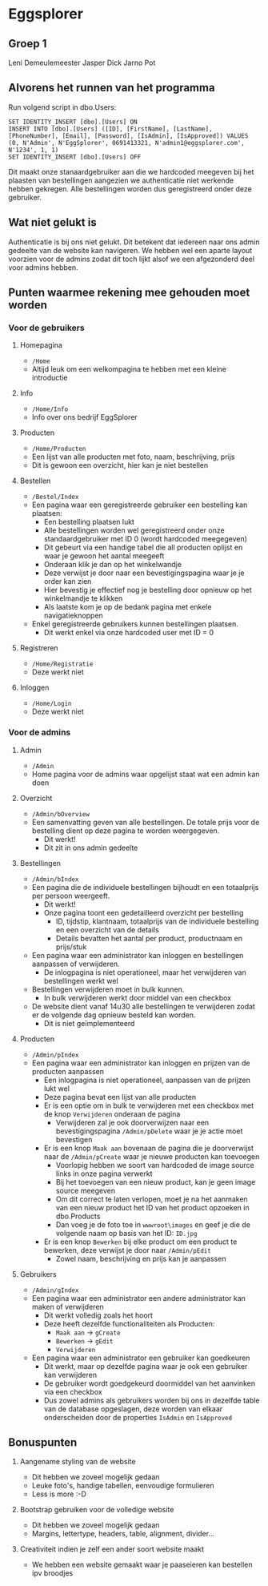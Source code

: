 # Eggsplorer

## Groep 1
Leni Demeulemeester
Jasper Dick
Jarno Pot


## Alvorens het runnen van het programma
Run volgend script in dbo.Users:
```
SET IDENTITY_INSERT [dbo].[Users] ON
INSERT INTO [dbo].[Users] ([ID], [FirstName], [LastName], [PhoneNumber], [Email], [Password], [IsAdmin], [IsApproved]) VALUES (0, N'Admin', N'EggSplorer', 0691413321, N'admin1@eggsplorer.com', N'1234', 1, 1)
SET IDENTITY_INSERT [dbo].[Users] OFF
```
Dit maakt onze stanaardgebruiker aan die we hardcoded meegeven bij het plaasten van bestellingen aangezien we authenticatie niet werkende hebben gekregen.
Alle bestellingen worden dus geregistreerd onder deze gebruiker.


## Wat niet gelukt is
Authenticatie is bij ons niet gelukt.
Dit betekent dat iedereen naar ons admin gedeelte van de website kan navigeren.
We hebben wel een aparte layout voorzien voor de admins zodat dit toch lijkt alsof we een afgezonderd deel voor admins hebben.


## Punten waarmee rekening mee gehouden moet worden
### Voor de gebruikers
1. Homepagina
	- `/Home`
	- Altijd leuk om een welkompagina te hebben met een kleine introductie

2. Info
	- `/Home/Info`
	- Info over ons bedrijf EggSplorer

3. Producten
	- `/Home/Producten`
	- Een lijst van alle producten met foto, naam, beschrijving, prijs
	- Dit is gewoon een overzicht, hier kan je niet bestellen

4. Bestellen
	- `/Bestel/Index`
	- Een pagina waar een geregistreerde gebruiker een bestelling kan plaatsen:
		- Een bestelling plaatsen lukt
		- Alle bestellingen worden wel geregistreerd onder onze standaardgebruiker met ID 0 (wordt hardcoded meegegeven)
		- Dit gebeurt via een handige tabel die all producten oplijst en waar je gewoon het aantal meegeeft
		- Onderaan klik je dan op het winkelwandje 
		- Deze verwijst je door naar een bevestigingspagina waar je je order kan zien
		- Hier bevestig je effectief nog je bestelling door opnieuw op het winkelmandje te klikken
		- Als laatste kom je op de bedank pagina met enkele navigatieknoppen
	- Enkel geregistreerde gebruikers kunnen bestellingen plaatsen. 
		- Dit werkt enkel via onze hardcoded user met ID = 0

5. Registreren
	- `/Home/Registratie`
	- Deze werkt niet

6. Inloggen
	- `/Home/Login`
	- Deze werkt niet

### Voor de admins
1. Admin
	- `/Admin`
	- Home pagina voor de admins waar opgelijst staat wat een admin kan doen

2. Overzicht
	- `/Admin/bOverview`
	- Een samenvatting geven van alle bestellingen. De totale prijs voor de bestelling dient op deze pagina te worden weergegeven.
		- Dit werkt!
		- Dit zit in ons admin gedeelte

3. Bestellingen
	- `/Admin/bIndex`
	- Een pagina die de individuele bestellingen bijhoudt en een totaalprijs per persoon weergeeft.
		- Dit werkt!
		- Onze pagina toont een gedetailleerd overzicht per bestelling
			- ID, tijdstip, klantnaam, totaalprijs van de individuele bestelling en een overzicht van de details
			- Details bevatten het aantal per product, productnaam en prijs/stuk			
	- Een pagina waar een administrator kan inloggen en bestellingen aanpassen of verwijderen. 
		- De inlogpagina is niet operationeel, maar het verwijderen van bestellingen werkt wel
	- Bestellingen verwijderen moet in bulk kunnen.
		- In bulk verwijderen werkt door middel van een checkbox
	- De website dient vanaf 14u30 alle bestellingen te verwijderen zodat er de volgende dag opnieuw besteld kan worden. 
		- Dit is niet geïmplementeerd

6. Producten
	- `/Admin/pIndex`
	- Een pagina waar een administrator kan inloggen en prijzen van de producten aanpassen
		- Een inlogpagina is niet operationeel, aanpassen van de prijzen lukt wel
		- Deze pagina bevat een lijst van alle producten
		- Er is een optie om in bulk te verwijderen met een checkbox met de knop `Verwijderen` onderaan de pagina
			- Verwijderen zal je ook doorverwijzen naar een bevestigingspagina `/Admin/pDelete` waar je je actie moet bevestigen
		- Er is een knop `Maak aan` bovenaan de pagina die je doorverwijst naar de `/Admin/pCreate` waar je nieuwe producten kan toevoegen
			- Voorlopig hebben we soort van hardcoded de image source links in onze pagina verwerkt
			- Bij het toevoegen van een nieuw product, kan je geen image source meegeven
			- Om dit correct te laten verlopen, moet je na het aanmaken van een nieuw product het ID van het product opzoeken in dbo.Products
			- Dan voeg je de foto toe in `wwwroot\images` en geef je die de volgende naam op basis van het ID: `ID.jpg`
		- Er is een knop `Bewerken`	bij elke product om een product te bewerken, deze verwijst je door naar `/Admin/pEdit`
			- Zowel naam, beschrijving en prijs kan je aanpassen

7. Gebruikers
	- `/Admin/gIndex`
	- Een pagina waar een administrator een andere administrator kan maken of verwijderen
		- Dit werkt volledig zoals het hoort
		- Deze heeft dezelfde functionaliteiten als Producten: 
			- `Maak aan` -> `gCreate`
			- `Bewerken` -> `gEdit`
			- `Verwijderen`
	- Een pagina waar een administrator een gebruiker kan goedkeuren
		- Dit werkt, maar op dezelfde pagina waar je ook een gebruiker kan verwijderen
		- De gebruiker wordt goedgekeurd doormiddel van het aanvinken via een checkbox
		- Dus zowel admins als gebruikers worden bij ons in dezelfde table van de database opgeslagen, deze worden van elkaar onderscheiden door de properties `IsAdmin` en `IsApproved`


## Bonuspunten
1. Aangename styling van de website
	- Dit hebben we zoveel mogelijk gedaan
	- Leuke foto's, handige tabellen, eenvoudige formulieren
	- Less is more :-D

2. Bootstrap gebruiken voor de volledige website
	- Dit hebben we zoveel mogelijk gedaan
	- Margins, lettertype, headers, table, alignment, divider...

3. Creativiteit indien je zelf een ander soort website maakt
    - We hebben een website gemaakt waar je paaseieren kan bestellen ipv broodjes
